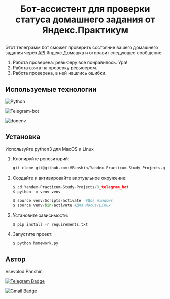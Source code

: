 
# <p align="center">Бот-ассистент для проверки статуса домашнего задания от Яндекс.Практикум</p>

Этот телеграмм бот сможет проверить состояние вашего домашнего задания через [API](https://practicum.yandex.ru/api/user_api/homework_statuses/) Яндекс.Домашка и отправит следующее сообщение:

1. Работа проверена: ревьюеру всё понравилось. Ура!
2. Работа взята на проверку ревьюером.
3. Работа проверена, в ней нашлись ошибки.

## Используемые технологии

![Python](https://img.shields.io/badge/python-3.9.10-blue)

![Telegram-bot](https://img.shields.io/badge/telegram--bot-13.7-blue)

![donenv](https://img.shields.io/badge/dotevn-0.19.0-blue)

## Установка
Используйте python3 для MacOS и Linux

1. Клонируйте репозиторий:

    ```python
    git clone git@github.com:VPanshin/Yandex-Practicum-Study-Projects.git
    ```
2. Cоздайте и активировайте виртуальное окружение:
    ```python
    $ cd Yandex-Practicum-Study-Projects/3_telegram_bot
    $ python -m venv venv

    $ source venv/Scripts/activate  #Для Windows
    $ source venv/bin/activate #Для MacOs/Linux
   ```
3. Установите зависимости:
    ```python
    $ pip install -r requirements.txt
    ```
4. Запустите проект:
    ```python
    $ python homework.py 
    ```

## Автор

Vsevolod Panshin 

[![Telegram Badge](https://img.shields.io/badge/-vsevolod.panshin-blue?style=social&logo=telegram&link=https://t.me/VPanshin)](https://t.me/VPanshin)

[![Gmail Badge](https://img.shields.io/badge/vsevolodpanshin@gmail.com-c14438?style=flat&logo=Gmail&logoColor=white&link=mailto:vsevolodpanshin.mv@gmail.com)](mailto:vsevolodpanshin@gmail.com)
